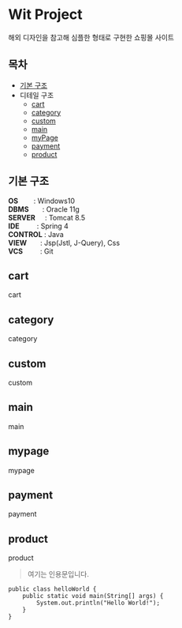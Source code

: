 # Wit Project
해외 디자인을 참고해 심플한 형태로 구현한 쇼핑몰 사이트


## 목차
- [기본 구조](#기본-구조)
- 디테일 구조
  - [cart](#cart)
  - [category](#category)
  - [custom](#custom)
  - [main](#main)
  - [myPage](#mypage)
  - [payment](#payment)
  - [product](#product)


## 기본 구조
**OS** &nbsp;&nbsp;&nbsp;&nbsp;&nbsp;&nbsp; : Windows10<br>
**DBMS** &nbsp; &nbsp;&nbsp;&nbsp; : Oracle 11g<br>
**SERVER** &nbsp; &nbsp; : Tomcat 8.5<br>
**IDE** &nbsp; &nbsp; &nbsp; &nbsp; : Spring 4<br>
**CONTROL** : Java<br>
**VIEW** &nbsp; &nbsp;&nbsp;&nbsp; : Jsp(Jstl, J-Query), Css<br>
**VCS** &nbsp; &nbsp; &nbsp; &nbsp; : Git<br>

## cart
cart

## category
category

## custom
custom

## main
main

## mypage
mypage

## payment
payment

## product
product

> 여기는 인용문입니다.
```
public class helloWorld {
	public static void main(String[] args) {
		System.out.println("Hello World!");
	} 
}
```
